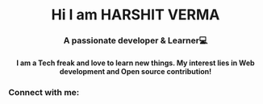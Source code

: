 <h1 align="center">Hi I am HARSHIT VERMA</h1>
<h3 align="center">A passionate developer & Learner💻</h3>
<h4 align="center">I am a Tech freak and love to learn new things. My interest lies in Web development and Open source contribution! </h4>

<h3 align="left">Connect with me:</h3>
<p align="left">
